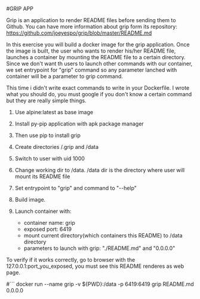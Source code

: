 #GRIP APP

Grip is an application to render README files before sending them to Github. You can have more information about grip form its repository: https://github.com/joeyespo/grip/blob/master/README.md 

In this exercise you will build a docker image for the grip application. Once the image is built, the user who wants to render his/her README file, launches a container by mounting the README file to a certain directory. Since we don't want th users to launch other commands with our container, we set entrypoint for "grip" command so any parameter lanched with container will be a parameter to grip command.

This time i didn't write exact commands to write in your Dockerfile. I wrote what you should do, you must google if you don't know a certain command but they are really simple things.

1. Use alpine:latest as base image
2. Install py-pip application with apk package manager
3. Then use pip to install grip
4. Create directories /.grip and /data
5. Switch to user with uid 1000
6. Change working dir to /data. /data dir is the directory where user will mount its README file
7. Set entrypoint to "grip" and command to "--help"

8. Build image. 
9. Launch container with:
    - container name: grip
    - exposed port: 6419
    - mount current directory(which containers this README) to /data directory
    - parameters to launch with grip: "./README.md" and "0.0.0.0"

To verify if it works correctly, go to browser with the 127.0.0.1:port_you_exposed, you must see this README renderes as web page.

#``` docker run --name grip -v ${PWD}:/data -p 6419:6419 grip README.md 0.0.0.0
